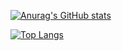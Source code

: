 [![Anurag's GitHub stats](https://github-stats-kappa.vercel.app/api?username=Pattywu20031224&theme=chartreuse-dark&show_icons=true&count_private=true)](https://github.com/anuraghazra/github-readme-stats)

[![Top Langs](https://github-stats-kappa.vercel.app/api/top-langs/?username=Pattywu20031224&langs_count=10)](https://github.com/anuraghazra/github-readme-stats)


